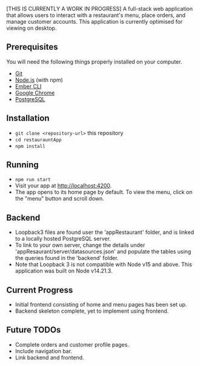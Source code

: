 [THIS IS CURRENTLY A WORK IN PROGRESS]
A full-stack web application that allows users to interact with a restaurant's menu, place orders, and manage customer accounts. This application is currently optimised for viewing on desktop.

## Prerequisites

You will need the following things properly installed on your computer.

* [Git](https://git-scm.com/)
* [Node.js](https://nodejs.org/) (with npm)
* [Ember CLI](https://cli.emberjs.com/release/)
* [Google Chrome](https://google.com/chrome/)
* [PostgreSQL](https://www.postgresql.org/download/)

## Installation

* `git clone <repository-url>` this repository
* `cd restaurauntApp`
* `npm install`

## Running

* `npm run start`
* Visit your app at [http://localhost:4200](http://localhost:4200).
* The app opens to its home page by default. To view the menu, click on the "menu" button and scroll down.

## Backend
* Loopback3 files are found user the 'appRestaurant' folder, and is linked to a locally hosted PostgreSQL server.
* To link to your own server, change the details under 'appResaurant/server/datasources.json' and populate the tables using the queries found in the 'backend' folder.
* Note that Loopback 3 is not compatible with Node v15 and above. This application was built on Node v14.21.3.

## Current Progress
* Initial frontend consisting of home and menu pages has been set up.
* Backend skeleton complete, yet to implement using frontend.

## Future TODOs
* Complete orders and customer profile pages.
* Include navigation bar.
* Link backend and frontend.
